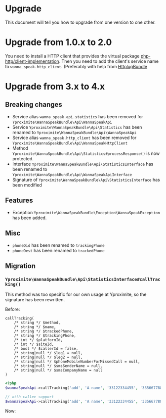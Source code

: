 # Upgrade

This document will tell you how to upgrade from one version to one other. 

# Upgrade from 1.0.x to 2.0

You need to install a HTTP client that provides the virtual package 
[php-http/client-implementation](https://packagist.org/providers/php-http/client-implementation).
Then you need to add the client's service name to `wanna_speak.http_client`. (Preferably with help from [HttplugBundle](https://github.com/php-http/HttplugBundle)

# Upgrade from 3.x to 4.x

## Breaking changes

- Service alias `wanna_speak.api.statistics` has been removed for `Yproximite\WannaSpeakBundle\Api\WannaSpeakApi`
- Service `Yproximite\WannaSpeakBundle\Api\Statistics` has been renamed to `Yproximite\WannaSpeakBundle\Api\WannaSpeakApi`
- Service alias `wanna_speak.http_client` has been removed for `Yproximite\WannaSpeakBundle\Api\WannaSpeakHttpClient`
- Method `Yproximite\WannaSpeakBundle\Api\Statistics#processResponse()` is now protected.
- Interface `Yproximite\WannaSpeakBundle\Api\StatisticsInterface` has been renamed to `Yproximite\WannaSpeakBundle\Api\WannaSpeakApiInterface`
- Signature of `Yproximite\WannaSpeakBundle\Api\StatisticsInterface` has been modified

## Features

- Exception `Yproximite\WannaSpeakBundle\Exception\WannaSpeakException` has been added.

## Misc

- `phoneDid` has been renamed to `trackingPhone`
- `phoneDest` has been renamed to `trackedPhone`

## Migration

### `Yproximite\WannaSpeakBundle\Api\StatisticsInterface#callTracking()`

This method was too specific for our own usage at Yproximite, so the signature has been rewritten.

Before:
```
callTracking(
    /* string */ $method,
    /* string */ $name,
    /* string */ $trackedPhone,
    /* string */ $trackingPhone,
    /* int */ $platformId,
    /* int */ $siteId,
    /* bool */ $callerId = false,
    /* string|null */ $leg1 = null,
    /* string|null */ $leg2 = null,
    /* string|null */ $phoneMobileNumberForMissedCall = null,
    /* string|null */ $smsSenderName = null,
    /* string|null */ $smsCompanyName = null
)
```
```php
<?php
$wannaSpeakApi->callTracking('add', 'A name', '33122334455', '33566778899', 1100, 13245);

// with callee support
$wannaSpeakApi->callTracking('add', 'A name', '33122334455', '33566778899', 1100, 13245);
```

Now:
```php

```
